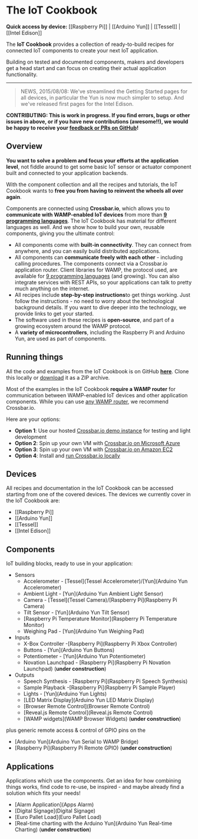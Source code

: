 # The IoT Cookbook

**Quick access by device:** [[Raspberry Pi]] | [[Arduino Yun]] | [[Tessel]] | [[Intel Edison]]

The **IoT Cookbook** provides a collection of ready-to-build recipes for connected IoT components to create your next IoT application.

Building on tested and documented components, makers and developers get a head start and can focus on creating their actual application functionality.

---

> NEWS, 2015/08/08: We've streamlined the Getting Started pages for all devices, in particular the Yun is now much simpler to setup. And we've released first pages for the Intel Edison.

**CONTRIBUTING: This is work in progress. If you find errors, bugs or other issues in above, or if you have new contributions (awesome!!), we would be happy to receive your [feedback or PRs on GitHub](https://github.com/crossbario/crossbarwww)!**

<!--
<iframe allowtransparency="true" frameborder="0" scrolling="no" src="https://platform.twitter.com/widgets/tweet_button.html?url=http://crossbar.io/iotcookbook/&via=crossbario&count=none&hashtags=iot,wamp,crossbar&text=IoT Cookbook: ready-to-build, open-source recipes for connected IoT components" style="width:70px; height:20px;"></iframe>
-->

## Overview

**You want to solve a problem and focus your efforts at the application level**, not fiddle around to get some basic IoT sensor or actuator component built and connected to your application backends.

With the component collection and all the recipes and tutorials, the IoT Cookbook wants to **free you from having to reinvent the wheels all over again**.

Components are connected using **Crossbar.io**, which allows you to **communicate with WAMP-enabled IoT devices** from more than **[9 programming languages](http://wamp.ws/implementations/#libraries)**. The IoT Cookbook has material for different languages as well. And we show how to build your own, reusable components, giving you the ultimate control:

* All components come with **built-in connectivity**. They can connect from anywhere, and you can easily build distributed applications.
* All components can **communicate freely with each other** - including calling procedures. The components connect via a Crossbar.io application router. Client libraries for WAMP, the protocol used, are available for [9 programming languages](http://wamp.ws/implementations/#libraries) (and growing). You can also integrate services with REST APIs, so your applications can talk to pretty much anything on the internet.
* All recipes include **step-by-step instructions**to get things working. Just follow the instructions - no need to worry about the technological background details. If you want to dive deeper into the technology, we provide links to get your started.
* The software used in these recipes is **open-source**, and part of a growing ecosystem around the WAMP protocol.
* A **variety of microcontrollers**, including the Raspberry Pi and Arduino Yun, are used as part of components.

## Running things

All the code and examples from the IoT Cookbook is on GitHub **[here](https://github.com/crossbario/crossbarexamples/iotcookbook)**. Clone this locally or [download](https://github.com/crossbario/crossbarexamples/archive/master.zip) it as a ZIP archive.

Most of the examples in the IoT Cookbook **require a WAMP router** for communication between WAMP-enabled IoT devices and other application components. While you can use [any WAMP router](http://wamp.ws/implementations/#routers), we recommend Crossbar.io.

Here are your options:

* **Option 1**: Use our hosted [Crossbar.io demo instance](../docs/Demo-Instance) for testing and light development
* **Option 2**: Spin up your own VM with [Crossbar.io on Microsoft Azure](../docs/Setup-on-Microsoft-Azure)
* **Option 3**: Spin up your own VM with [Crossbar.io on Amazon EC2](../docs/Setup-on-Amazon-EC2)
* **Option 4**: Install and [run Crossbar.io locally](../docs/Local-Installation)

## Devices

All recipes and documentation in the IoT Cookbook can be accessed starting from one of the covered devices. The devices we currently cover in the IoT Cookbook are:

* [[Raspberry Pi]]
* [[Arduino Yun]]
* [[Tessel]]
* [[Intel Edison]]

## Components

IoT building blocks, ready to use in your application:

* Sensors
   * Accelerometer - [Tessel](Tessel Accelerometer)/[Yun](Arduino Yun Accelerometer)
   * Ambient Light - [Yun](Arduino Yun Ambient Light Sensor)
   * Camera - [Tessel](Tessel Camera)/[Raspberry Pi](Raspberry Pi Camera)
   * Tilt Sensor - [Yun](Arduino Yun Tilt Sensor)
   * [Raspberry Pi Temperature Monitor](Raspberry Pi Temperature Monitor)
   * Weighing Pad - [Yun](Arduino Yun Weighing Pad)
* Inputs
   * X-Box Controller -[Raspberry Pi](Raspberry Pi Xbox Controller)
   * Buttons - [Yun](Arduino Yun Buttons)
   * Potentiometer - [Yun](Arduino Yun Potentiometer)
   * Novation Launchpad - [Raspberry Pi](Raspberry Pi Novation Launchpad) (**under construction**)
* Outputs
   * Speech Synthesis - [Raspberry Pi](Raspberry Pi Speech Synthesis)
   * Sample Playback -[Raspberry Pi](Raspberry Pi Sample Player)
   * Lights - [Yun](Arduino Yun Lights)
   * [LED Matrix Display](Arduino Yun LED Matrix Display)
   + [Browser Remote Control](Browser Remote Control)
   + [Reveal.js Remote Control](Reveal.js Remote Control)
   + [WAMP widgets](WAMP Browser Widgets) (**under construction**)

plus generic remote access & control of GPIO pins on the

* [Arduino Yun](Arduino Yun Serial to WAMP Bridge)
* [Raspberry Pi](Raspberry Pi Remote GPIO) (**under construction**)

## Applications

Applications which use the components. Get an idea for how combining things works, find code to re-use, be inspired - and maybe already find a solution which fits your needs!

* [Alarm Application](Apps Alarm)
* [Digital Signage](Digital Signage)
* [Euro Pallet Load](Euro Pallet Load)
* [Real-time charting with the Arduino Yun](Arduino Yun Real-time Charting) (**under construction**)
